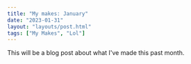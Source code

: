 ```yaml
---
title: "My makes: January"
date: "2023-01-31"
layout: "layouts/post.html"
tags: ["My Makes", "Lol"]
---
```


This will be a blog post about what I've made this past month.
